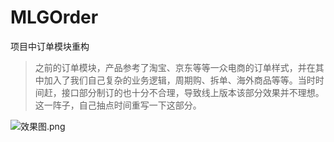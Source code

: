 # MLGOrder
项目中订单模块重构
>之前的订单模块，产品参考了淘宝、京东等等一众电商的订单样式，并在其中加入了我们自己复杂的业务逻辑，周期购、拆单、海外商品等等。当时时间赶，接口部分制订的也十分不合理，导致线上版本该部分效果并不理想。这一阵子，自己抽点时间重写一下这部分。

![效果图.png](https://github.com/Li-JianXin/MLGOrder/blob/master/renderings/%E6%88%91%E7%9A%84%E8%AE%A2%E5%8D%95.jpg?raw=true/w/800)
